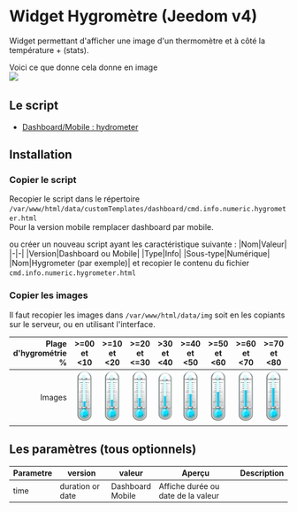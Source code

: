 # Widget Hygromètre (Jeedom v4)
Widget permettant d'afficher une image d'un thermomètre et à côté la température + (stats).

Voici ce que donne cela donne en image  
![](../doc/hygrometer/hygrometer_example.png)

## Le script
- [Dashboard/Mobile : hydrometer](./cmd.info.numeric.hygrometer.html)

## Installation

### Copier le script
Recopier le script dans le répertoire `	/var/www/html/data/customTemplates/dashboard/cmd.info.numeric.hygrometer.html`  
Pour la version mobile remplacer dashboard par mobile.

ou créer un nouveau script ayant les caractéristique suivante :
|Nom|Valeur|
|-|-|
|Version|Dashboard ou Mobile|
|Type|Info|
|Sous-type|Numérique|
|Nom|Hygrometer (par exemple)|
et recopier le contenu du fichier `cmd.info.numeric.hygrometer.html`

### Copier les images
Il faut recopier les images dans `/var/www/html/data/img` soit en les copiants sur le serveur, ou en utilisant l'interface.

|Plage d'hygrométrie %|>=00 et <10|>=10 et <20|>=20 et <=30|>30 et <40|>=40 et <50|>=50 et <60|>=60 et <70|>=70 et <80|>=80 et <90|>=90 et <100|=100&nbsp;|
|-:|:-:|:-:|:-:|:-:|:-:|:-:|:-:|:-:|:-:|:-:|:-:|
|Images|![](./img/hygrometer00.png)|![](./img/hygrometer01.png)|![](./img/hygrometer02.png)|![](./img/hygrometer03.png)|![](./img/hygrometer04.png)|![](./img/hygrometer05.png)|![](./img/hygrometer06.png)|![](./img/hygrometer07.png)|![](./img/hygrometer08.png)|![](./img/hygrometer09.png)|![](./img/hygrometer10.png)|


## Les paramètres (tous optionnels)

|Parametre|version|valeur|Aperçu|Description|
|-|-|-|-|-|
|time|duration or date|Dashboard<br/>Mobile|Affiche durée ou date de la valeur|
